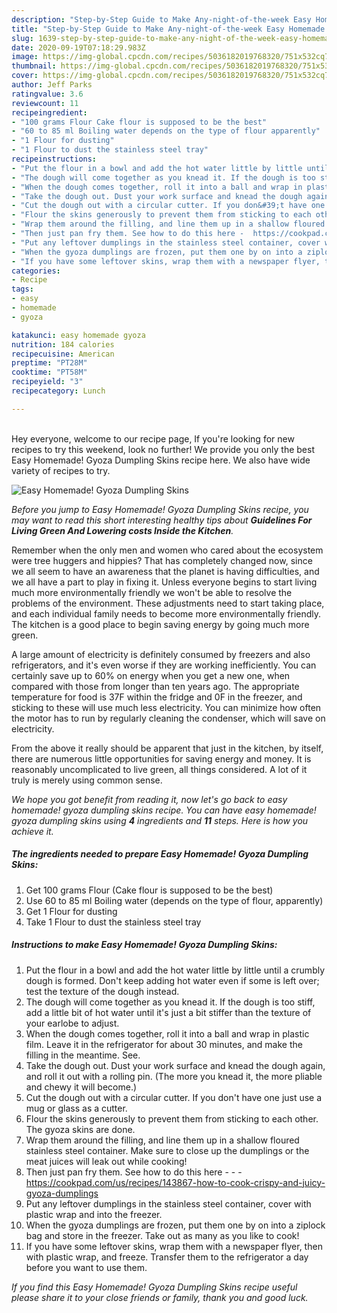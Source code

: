 ```yaml
---
description: "Step-by-Step Guide to Make Any-night-of-the-week Easy Homemade! Gyoza Dumpling Skins"
title: "Step-by-Step Guide to Make Any-night-of-the-week Easy Homemade! Gyoza Dumpling Skins"
slug: 1639-step-by-step-guide-to-make-any-night-of-the-week-easy-homemade-gyoza-dumpling-skins
date: 2020-09-19T07:18:29.983Z
image: https://img-global.cpcdn.com/recipes/5036182019768320/751x532cq70/easy-homemade-gyoza-dumpling-skins-recipe-main-photo.jpg
thumbnail: https://img-global.cpcdn.com/recipes/5036182019768320/751x532cq70/easy-homemade-gyoza-dumpling-skins-recipe-main-photo.jpg
cover: https://img-global.cpcdn.com/recipes/5036182019768320/751x532cq70/easy-homemade-gyoza-dumpling-skins-recipe-main-photo.jpg
author: Jeff Parks
ratingvalue: 3.6
reviewcount: 11
recipeingredient:
- "100 grams Flour Cake flour is supposed to be the best"
- "60 to 85 ml Boiling water depends on the type of flour apparently"
- "1 Flour for dusting"
- "1 Flour to dust the stainless steel tray"
recipeinstructions:
- "Put the flour in a bowl and add the hot water little by little until a crumbly dough is formed. Don&#39;t keep adding hot water even if some is left over; test the texture of the dough instead."
- "The dough will come together as you knead it. If the dough is too stiff, add a little bit of hot water until it&#39;s just a bit stiffer than the texture of your earlobe to adjust."
- "When the dough comes together, roll it into a ball and wrap in plastic film. Leave it in the refrigerator for about 30 minutes, and make the filling in the meantime. See."
- "Take the dough out. Dust your work surface and knead the dough again, and roll it out with a rolling pin. (The more you knead it, the more pliable and chewy it will become.)"
- "Cut the dough out with a circular cutter. If you don&#39;t have one just use a mug or glass as a cutter."
- "Flour the skins generously to prevent them from sticking to each other. The gyoza skins are done."
- "Wrap them around the filling, and line them up in a shallow floured stainless steel container.  Make sure to close up the dumplings or the meat juices will leak out while cooking!"
- "Then just pan fry them. See how to do this here -  https://cookpad.com/us/recipes/143867-how-to-cook-crispy-and-juicy-gyoza-dumplings"
- "Put any leftover dumplings in the stainless steel container, cover with plastic wrap and into the freezer."
- "When the gyoza dumplings are frozen, put them one by on into a ziplock bag and store in the freezer. Take out as many as you like to cook!"
- "If you have some leftover skins, wrap them with a newspaper flyer, then with plastic wrap, and freeze. Transfer them to the refrigerator a day before you want to use them."
categories:
- Recipe
tags:
- easy
- homemade
- gyoza

katakunci: easy homemade gyoza 
nutrition: 184 calories
recipecuisine: American
preptime: "PT28M"
cooktime: "PT58M"
recipeyield: "3"
recipecategory: Lunch

---
```

<br>
Hey everyone, welcome to our recipe page, If you're looking for new recipes to try this weekend, look no further! We provide you only the best Easy Homemade! Gyoza Dumpling Skins recipe here. We also have wide variety of recipes to try.
<br>


![Easy Homemade! Gyoza Dumpling Skins](https://img-global.cpcdn.com/recipes/5036182019768320/751x532cq70/easy-homemade-gyoza-dumpling-skins-recipe-main-photo.jpg)

<i>Before you jump to Easy Homemade! Gyoza Dumpling Skins recipe, you may want to read this short interesting healthy tips about 
<strong>Guidelines For Living Green And Lowering costs Inside the Kitchen</strong>.</i>
</br>

Remember when the only men and women who cared about the ecosystem were tree huggers and hippies? That has completely changed now, since we all seem to have an awareness that the planet is having difficulties, and we all have a part to play in fixing it. Unless everyone begins to start living much more environmentally friendly we won't be able to resolve the problems of the environment. These adjustments need to start taking place, and each individual family needs to become more environmentally friendly. The kitchen is a good place to begin saving energy by going much more green.

A large amount of electricity is definitely consumed by freezers and also refrigerators, and it's even worse if they are working inefficiently. You can certainly save up to 60% on energy when you get a new one, when compared with those from longer than ten years ago. The appropriate temperature for food is 37F within the fridge and 0F in the freezer, and sticking to these will use much less electricity. You can minimize how often the motor has to run by regularly cleaning the condenser, which will save on electricity.

From the above it really should be apparent that just in the kitchen, by itself, there are numerous little opportunities for saving energy and money. It is reasonably uncomplicated to live green, all things considered. A lot of it truly is merely using common sense.


<i>We hope you got benefit from reading it, now let's go back to easy homemade! gyoza dumpling skins recipe. You can have easy homemade! gyoza dumpling skins using <strong>4</strong> ingredients and <strong>11</strong> steps. Here is how you achieve it.
</i>

##### The ingredients needed to prepare Easy Homemade! Gyoza Dumpling Skins:

1. Get 100 grams Flour (Cake flour is supposed to be the best)
1. Use 60 to 85 ml Boiling water (depends on the type of flour, apparently)
1. Get 1 Flour for dusting
1. Take 1 Flour to dust the stainless steel tray


##### Instructions to make Easy Homemade! Gyoza Dumpling Skins:

1. Put the flour in a bowl and add the hot water little by little until a crumbly dough is formed. Don&#39;t keep adding hot water even if some is left over; test the texture of the dough instead.
1. The dough will come together as you knead it. If the dough is too stiff, add a little bit of hot water until it&#39;s just a bit stiffer than the texture of your earlobe to adjust.
1. When the dough comes together, roll it into a ball and wrap in plastic film. Leave it in the refrigerator for about 30 minutes, and make the filling in the meantime. See.
1. Take the dough out. Dust your work surface and knead the dough again, and roll it out with a rolling pin. (The more you knead it, the more pliable and chewy it will become.)
1. Cut the dough out with a circular cutter. If you don&#39;t have one just use a mug or glass as a cutter.
1. Flour the skins generously to prevent them from sticking to each other. The gyoza skins are done.
1. Wrap them around the filling, and line them up in a shallow floured stainless steel container.  Make sure to close up the dumplings or the meat juices will leak out while cooking!
1. Then just pan fry them. See how to do this here - -  - https://cookpad.com/us/recipes/143867-how-to-cook-crispy-and-juicy-gyoza-dumplings
1. Put any leftover dumplings in the stainless steel container, cover with plastic wrap and into the freezer.
1. When the gyoza dumplings are frozen, put them one by on into a ziplock bag and store in the freezer. Take out as many as you like to cook!
1. If you have some leftover skins, wrap them with a newspaper flyer, then with plastic wrap, and freeze. Transfer them to the refrigerator a day before you want to use them.


<i>If you find this Easy Homemade! Gyoza Dumpling Skins recipe useful please share it to your close friends or family, thank you and good luck.</i>
